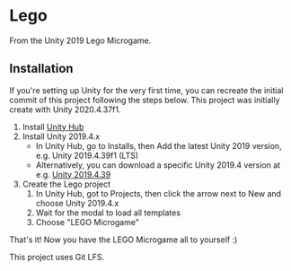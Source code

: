# Lego

From the Unity 2019 Lego Microgame.

## Installation

If you're setting up Unity for the very first time, you can recreate the initial commit of this project following the steps below. This project was initially create with Unity 2020.4.37f1.

1. Install [Unity Hub](https://unity3d.com/get-unity/download)
1. Install Unity 2019.4.x
    - In Unity Hub, go to Installs, then Add the latest Unity 2019 version, e.g. Unity 2019.4.39f1 (LTS)
    - Alternatively, you can download a specific Unity 2019.4 version at e.g. [Unity 2019.4.39](https://unity3d.com/unity/whats-new/2019.4.39)
1. Create the Lego project
    1. In Unity Hub, got to Projects, then click the arrow next to New and choose Unity 2019.4.x
    1. Wait for the modal to load all templates
    1. Choose "LEGO Microgame"

That's it! Now you have the LEGO Microgame all to yourself :)

This project uses Git LFS.
